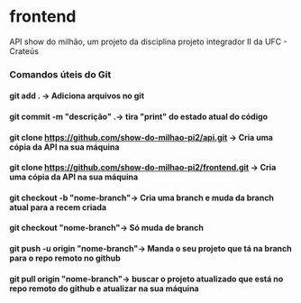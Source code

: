 # frontend
API show do milhão, um projeto da disciplina projeto integrador II da UFC - Crateús

### Comandos úteis do Git
#### git add . -> Adiciona arquivos no git
#### git commit -m "descrição" .-> tira "print" do estado atual do código
#### git clone https://github.com/show-do-milhao-pi2/api.git -> Cria uma cópia da API na sua máquina
#### git clone https://github.com/show-do-milhao-pi2/frontend.git -> Cria uma cópia da API na sua máquina
#### git checkout -b "nome-branch"-> Cria uma branch e muda da branch atual para a recem criada
#### git checkout "nome-branch"-> Só muda de branch
#### git push -u origin "nome-branch"-> Manda o seu projeto que tá na branch para o repo remoto no github
#### git pull origin "nome-branch"-> buscar o projeto atualizado que está no repo remoto do github e atualizar na sua máquina